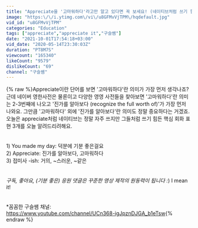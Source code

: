 ```yaml
---
title: "Appreciate을 '고마워하다'라고만 알고 있다면 꼭 보세요! (네이티브처럼 쓰기 힘든 표현 3개!)"
image: "https:\/\/i.ytimg.com\/vi\/u8GFMvVjTPM\/hqdefault.jpg"
vid_id: "u8GFMvVjTPM"
categories: "Education"
tags: ["appreciate","appreciate it","구슬쌤"]
date: "2021-10-01T17:54:18+03:00"
vid_date: "2020-05-14T23:30:03Z"
duration: "PT8M7S"
viewcount: "165340"
likeCount: "9579"
dislikeCount: "69"
channel: "구슬쌤"
---
```

{% raw %}Appreciate이란 단어를 보면 '고마워하다'란 의미가 가장 먼저 생각나죠? 근데 네이버 영한사전은 물론이고 다양한 영영 사전들을 찾아보면 '고마워하다'란 의미는 2-3번째에 나오고  '진가를 알아보다 (recognize the full worth of)'가 가장 먼저 나와요. 그만큼 '고마워하다' 외에 '진가를 알아보다'란 의미도 정말 중요하다는 거겠죠. 오늘은 appreciate처럼 네이티브는 정말 자주 쓰지만 그들처럼 쓰기 힘든 핵심 회화 표현 3개를 오늘 알려드리려해요.<br /><br /><br />1) You made my day: 덕분에 기분 좋은걸요<br />2) Appreciate: 진가를 알아보다, 고마워하다<br />3) 접미사 -ish: 거의, ~스러운, ~같은<br /><br /><br />*구독, 좋아요, (기분 좋은) 응원 댓글은 꾸준한 영상 제작의 원동력이 됩니다 :*) I mean it!<br /><br /><br />*꼼꼼한 구슬쌤 채널:<br /><a rel="nofollow" target="blank" href="https://www.youtube.com/channel/UCn368-igJpznDJGA_b1eTsw">https://www.youtube.com/channel/UCn368-igJpznDJGA_b1eTsw</a>{% endraw %}
